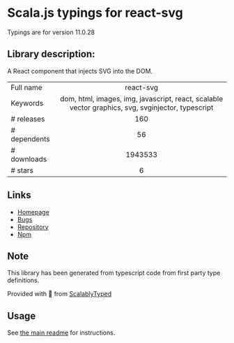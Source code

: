 
# Scala.js typings for react-svg

Typings are for version 11.0.28

## Library description:
A React component that injects SVG into the DOM.

|                    |                 |
| ------------------ | :-------------: |
| Full name          | react-svg |
| Keywords           | dom, html, images, img, javascript, react, scalable vector graphics, svg, svginjector, typescript |
| # releases         | 160 |
| # dependents       | 56 |
| # downloads        | 1943533 |
| # stars            | 6 |

## Links
- [Homepage](https://github.com/tanem/react-svg)
- [Bugs](https://github.com/tanem/react-svg/issues)
- [Repository](https://github.com/tanem/react-svg)
- [Npm](https://www.npmjs.com/package/react-svg)
    


## Note
This library has been generated from typescript code from first party type definitions.

Provided with :purple_heart: from [ScalablyTyped](https://github.com/oyvindberg/ScalablyTyped)

## Usage
See [the main readme](../../readme.md) for instructions.


